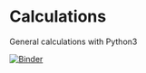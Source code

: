 # Calculations
General calculations with Python3


[![Binder](https://mybinder.org/badge_logo.svg)](https://mybinder.org/v2/gh/Jimit04/Calculations/master?filepath=https%3A%2F%2Fgithub.com%2FJimit04%2FCalculations%2Fblob%2Fmaster%2FHSanecki_PressureCalc.ipynb)
